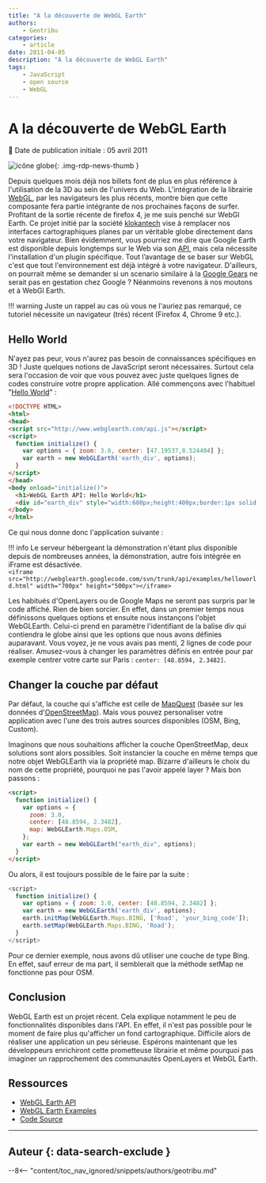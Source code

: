 ```yaml
---
title: "A la découverte de WebGL Earth"
authors:
    - Geotribu
categories:
    - article
date: 2011-04-05
description: "A la découverte de WebGL Earth"
tags:
    - JavaScript
    - open source
    - WebGL
---
```


# A la découverte de WebGL Earth

:calendar: Date de publication initiale : 05 avril 2011

![icône globe](https://cdn.geotribu.fr/img/internal/icons-rdp-news/world.png "icône globe"){: .img-rdp-news-thumb }

Depuis quelques mois déjà nos billets font de plus en plus référence à l'utilisation de la 3D au sein de l'univers du Web. L'intégration de la librairie [WebGL](https://fr.wikipedia.org/wiki/WebGL), par les navigateurs les plus récents, montre bien que cette composante fera partie intégrante de nos prochaines façons de surfer. Profitant de la sortie récente de firefox 4, je me suis penché sur WebGl Earth. Ce projet initié par la société [klokantech](http://www.klokantech.com/) vise à remplacer nos interfaces cartographiques planes par un véritable globe directement dans votre navigateur. Bien évidemment, vous pourriez me dire que Google Earth est disponible depuis longtemps sur le Web via son [API](http://code.google.com/apis/earth/), mais cela nécessite l'installation d'un plugin spécifique. Tout l’avantage de se baser sur WebGL c'est que tout l'environnement est déjà intégré à votre navigateur. D'ailleurs, on pourrait même se demander si un scenario similaire à la [Google Gears](http://pro.01net.com/editorial/509349/google-delaisse-gears-au-profit-d-html-5/) ne serait pas en gestation chez Google ? Néanmoins revenons à nos moutons et à WebGl Earth.

!!! warning
    Juste un rappel au cas où vous ne l'auriez pas remarqué, ce tutoriel nécessite un navigateur (très) récent (Firefox 4, Chrome 9 etc.).

## Hello World

N'ayez pas peur, vous n'aurez pas besoin de connaissances spécifiques en 3D ! Juste quelques notions de JavaScript seront nécessaires. Surtout cela sera l'occasion de voir que vous pouvez avec juste quelques lignes de codes construire votre propre application. Allé commençons avec l'habituel "[Hello World](http://www.webglearth.org/api)" :

```html
<!DOCTYPE HTML>
<html>
<head>
<script src="http://www.webglearth.com/api.js"></script>
<script>
  function initialize() {
    var options = { zoom: 3.0, center: [47.19537,8.524404] };
    var earth = new WebGLEarth('earth_div', options);
  }
</script>
</head>
<body onload="initialize()">
  <h1>WebGL Earth API: Hello World</h1>
  <div id="earth_div" style="width:600px;height:400px;border:1px solid gray;"></div>
</body>
</html>
```

Ce qui nous donne donc l'application suivante :

!!! info
    Le serveur hébergeant la démonstration n'étant plus disponible depuis de nombreuses années, la démonstration, autre fois intégrée en iFrame est désactivée.  
    `<iframe src="http://webglearth.googlecode.com/svn/trunk/api/examples/helloworld.html" width="700px" height="500px"></iframe>`

Les habitués d'OpenLayers ou de Google Maps ne seront pas surpris par le code affiché. Rien de bien sorcier. En effet, dans un premier temps nous définissons quelques options et ensuite nous instançons l'objet WebGLEarth. Celui-ci prend en paramètre l'identifiant de la balise div qui contiendra le globe ainsi que les options que nous avons définies auparavant. Vous voyez, je ne vous avais pas menti, 2 lignes de code pour réaliser. Amusez-vous à changer les paramètres définis en entrée pour par exemple centrer votre carte sur Paris : `center: [48.8594, 2.3482]`.

## Changer la couche par défaut

Par défaut, la couche qui s'affiche est celle de [MapQuest](http://www.mapquest.fr/mq/home.do) (basée sur les données d'[OpenStreetMap](https://www.openstreetmap.org/)). Mais vous pouvez personaliser votre application avec l'une des trois autres sources disponibles (OSM, Bing, Custom).

Imaginons que nous souhaitions afficher la couche OpenStreetMap, deux solutions sont alors possibles. Soit instancier la couche en même temps que notre objet WebGLEarth via la propriété map. Bizarre d'ailleurs le choix du nom de cette propriété, pourquoi ne pas l'avoir appelé layer ? Mais bon passons :

```html
<script>
  function initialize() {
    var options = {
      zoom: 3.0,
      center: [48.8594, 2.3482],
      map: WebGLEarth.Maps.OSM,
    };
    var earth = new WebGLEarth("earth_div", options);
  }
</script>
```

Ou alors, il est toujours possible de le faire par la suite :

```javascript
<script>
  function initialize() {
    var options = { zoom: 3.0, center: [48.8594, 2.3482] };
    var earth = new WebGLEarth('earth_div', options);
    earth.initMap(WebGLEarth.Maps.BING, ['Road', 'your_bing_code']);
    earth.setMap(WebGLEarth.Maps.BING, 'Road');
  }
</script>
```

Pour ce dernier exemple, nous avons dû utiliser une couche de type Bing. En effet, sauf erreur de ma part, il semblerait que la méthode setMap ne fonctionne pas pour OSM.

## Conclusion

WebGL Earth est un projet récent. Cela explique notamment le peu de fonctionnalités disponibles dans l'API. En effet, il n'est pas possible pour le moment de faire plus qu'afficher un fond cartographique. Difficile alors de réaliser une application un peu sérieuse. Espérons maintenant que les développeurs enrichiront cette prometteuse librairie et même pourquoi pas imaginer un rapprochement des communautés OpenLayers et WebGL Earth.

## Ressources

- [WebGL Earth API](http://www.webglearth.org/api)  
- [WebGL Earth Examples](http://webglearth.googlecode.com/svn/trunk/api/examples/)  
- [Code Source](http://code.google.com/p/webglearth/)

----

## Auteur {: data-search-exclude }

--8<-- "content/toc_nav_ignored/snippets/authors/geotribu.md"
